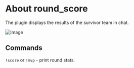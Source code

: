 # About round_score
The plugin displays the results of the survivor team in chat.

![image](https://github.com/user-attachments/assets/2904eb95-df0f-4be9-acad-50231ea5dfc6)

## Commands
`!score` or `!mvp` - print round stats.
